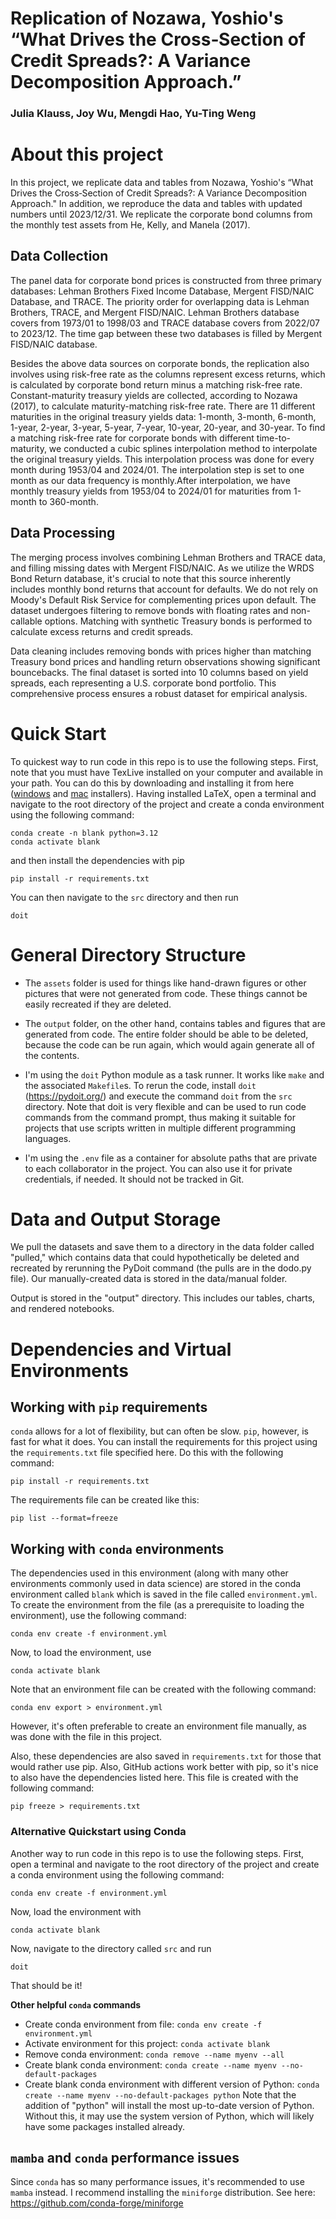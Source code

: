 Replication of Nozawa, Yoshio's “What Drives the Cross‐Section of Credit Spreads?: A Variance Decomposition Approach.”
==================
### Julia Klauss, Joy Wu, Mengdi Hao, Yu-Ting Weng

# About this project

In this project, we replicate data and tables from Nozawa, Yoshio's “What Drives the Cross‐Section of Credit Spreads?: A Variance Decomposition Approach." In addition, we reproduce the data and tables with updated numbers until 2023/12/31. We replicate the corporate bond columns from the monthly test assets from He, Kelly, and Manela (2017).

## Data Collection

The panel data for corporate bond prices is constructed from three primary databases: Lehman Brothers Fixed Income Database, Mergent FISD/NAIC Database, and TRACE. The priority order for overlapping data is Lehman Brothers, TRACE, and Mergent FISD/NAIC. Lehman Brothers database covers from 1973/01 to 1998/03 and TRACE database covers from 2022/07 to 2023/12. The time gap between these two databases is filled by Mergent FISD/NAIC database.

Besides the above data sources on corporate bonds, the replication also involves using risk-free rate as the columns represent excess returns, which is calculated by corporate bond return minus a matching risk-free rate. Constant-maturity treasury yields are collected, according to Nozawa (2017), to calculate maturity-matching risk-free rate. There are 11 different maturities in the original treasury yields data: 1-month, 3-month, 6-month, 1-year, 2-year, 3-year, 5-year, 7-year, 10-year, 20-year, and 30-year. To find a matching risk-free rate for corporate bonds with different time-to-maturity, we conducted a cubic splines interpolation method to interpolate the original treasury yields. This interpolation process was done for every month during 1953/04 and 2024/01. The interpolation step is set to one month as our data frequency is monthly.After interpolation, we have monthly treasury yields from 1953/04 to 2024/01 for maturities from 1-month to 360-month.

## Data Processing

The merging process involves combining Lehman Brothers and TRACE data, and filling missing dates with Mergent FISD/NAIC.  As we utilize the WRDS Bond Return database, it's crucial to note that this source inherently includes monthly bond returns that account for defaults. We do not rely on Moody's Default Risk Service for complementing prices upon default. The dataset undergoes filtering to remove bonds with floating rates and non-callable options. Matching with synthetic Treasury bonds is performed to calculate excess returns and credit spreads. 

Data cleaning includes removing bonds with prices higher than matching Treasury bond prices and handling return observations showing significant bouncebacks. The final dataset is sorted into 10 columns based on yield spreads, each representing a U.S. corporate bond portfolio. This comprehensive process ensures a robust dataset for empirical analysis. 

# Quick Start

To quickest way to run code in this repo is to use the following steps. First, note that you must have TexLive installed on your computer and available in your path.
You can do this by downloading and installing it from here ([windows](https://tug.org/texlive/windows.html#install) and [mac](https://tug.org/mactex/mactex-download.html) installers).
Having installed LaTeX, open a terminal and navigate to the root directory of the project and create a conda environment using the following command:
```
conda create -n blank python=3.12
conda activate blank
```
and then install the dependencies with pip
```
pip install -r requirements.txt
```
You can then navigate to the `src` directory and then run 
```
doit
```
# General Directory Structure

 - The `assets` folder is used for things like hand-drawn figures or other pictures that were not generated from code. These things cannot be easily recreated if they are deleted.

 - The `output` folder, on the other hand, contains tables and figures that are generated from code. The entire folder should be able to be deleted, because the code can be run again, which would again generate all of the contents.

 - I'm using the `doit` Python module as a task runner. It works like `make` and the associated `Makefile`s. To rerun the code, install `doit` (https://pydoit.org/) and execute the command `doit` from the `src` directory. Note that doit is very flexible and can be used to run code commands from the command prompt, thus making it suitable for projects that use scripts written in multiple different programming languages.

 - I'm using the `.env` file as a container for absolute paths that are private to each collaborator in the project. You can also use it for private credentials, if needed. It should not be tracked in Git.

# Data and Output Storage

We pull the datasets and save them to a directory in the data folder called "pulled," which contains data that could hypothetically be deleted and recreated by rerunning the PyDoit command (the pulls are in the dodo.py file). Our manually-created data is stored in the data/manual folder.

Output is stored in the "output" directory. This includes our tables, charts, and rendered notebooks.

# Dependencies and Virtual Environments

## Working with `pip` requirements

`conda` allows for a lot of flexibility, but can often be slow. `pip`, however, is fast for what it does.  You can install the requirements for this project using the `requirements.txt` file specified here. Do this with the following command:
```
pip install -r requirements.txt
```

The requirements file can be created like this:
```
pip list --format=freeze
```

## Working with `conda` environments

The dependencies used in this environment (along with many other environments commonly used in data science) are stored in the conda environment called `blank` which is saved in the file called `environment.yml`. To create the environment from the file (as a prerequisite to loading the environment), use the following command:

```
conda env create -f environment.yml
```

Now, to load the environment, use

```
conda activate blank
```

Note that an environment file can be created with the following command:

```
conda env export > environment.yml
```

However, it's often preferable to create an environment file manually, as was done with the file in this project.

Also, these dependencies are also saved in `requirements.txt` for those that would rather use pip. Also, GitHub actions work better with pip, so it's nice to also have the dependencies listed here. This file is created with the following command:

```
pip freeze > requirements.txt
```

### Alternative Quickstart using Conda
Another way to  run code in this repo is to use the following steps.
First, open a terminal and navigate to the root directory of the project and create a conda environment using the following command:
```
conda env create -f environment.yml
```
Now, load the environment with
```
conda activate blank
```
Now, navigate to the directory called `src`
and run
```
doit
```
That should be it!



**Other helpful `conda` commands**

- Create conda environment from file: `conda env create -f environment.yml`
- Activate environment for this project: `conda activate blank`
- Remove conda environment: `conda remove --name myenv --all`
- Create blank conda environment: `conda create --name myenv --no-default-packages`
- Create blank conda environment with different version of Python: `conda create --name myenv --no-default-packages python` Note that the addition of "python" will install the most up-to-date version of Python. Without this, it may use the system version of Python, which will likely have some packages installed already.

## `mamba` and `conda` performance issues

Since `conda` has so many performance issues, it's recommended to use `mamba` instead. I recommend installing the `miniforge` distribution. See here: https://github.com/conda-forge/miniforge
